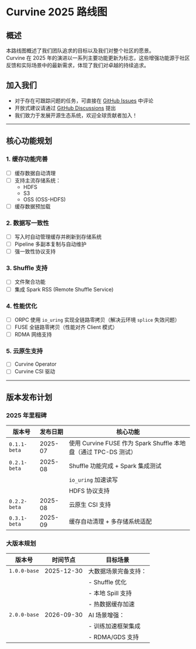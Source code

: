 # Curvine 2025 路线图

## 概述
本路线图概述了我们团队追求的目标以及我们对整个社区的愿景。  
Curvine 在 2025 年的演进以一系列主要功能更新为标志，这些增强功能源于社区反馈和实际场景中的最新需求，体现了我们对卓越的持续追求。

## 加入我们
- 对于存在可跟踪问题的任务，可直接在 [GitHub Issues](https://github.com/curvineio/curvine/issues) 中评论
- 开放式建议请通过 [GitHub Discussions](https://github.com/curvineio/curvine/discussions) 提出
- 我们致力于发展开源生态系统，欢迎全球贡献者加入！

---

## 核心功能规划

### 1. 缓存功能完善
- [ ] 缓存数据自动清理
- [ ] 支持主流存储系统：
    - HDFS
    - S3
    - OSS (OSS-HDFS)
- [ ] 缓存数据预加载

### 2. 数据写一致性
- [ ] 写入时自动管理缓存并刷新到存储系统
- [ ] Pipeline 多副本复制与自动维护
- [ ] 强一致性协议支持

### 3. Shuffle 支持
- [ ] 文件聚合功能
- [ ] 集成 Spark RSS (Remote Shuffle Service)

### 4. 性能优化
- [ ] ORPC 使用 `io_uring` 实现全链路零拷贝（解决云环境 `splice` 失效问题）
- [ ] FUSE 全链路零拷贝（性能对齐 Client 模式）
- [ ] RDMA 网络支持

### 5. 云原生支持
- [ ] Curvine Operator
- [ ] Curvine CSI 驱动

---

## 版本发布计划

### 2025 年里程碑
| 版本号          | 发布日期   | 核心功能                          |
|-----------------|------------|-----------------------------------|
| `0.1.1-beta`    | 2025-07    | 使用 Curvine FUSE 作为 Spark Shuffle 本地盘（通过 TPC-DS 测试） |
| `0.2.1-beta`    | 2025-08    | Shuffle 功能完成 + Spark 集成测试  |
|                 |            | `io_uring` 加速读写               |
|                 |            | HDFS 协议支持                     |
| `0.2.2-beta`    | 2025-08    | 云原生 CSI 支持                   |
| `0.3.1-beta`    | 2025-09    | 缓存自动清理 + 多存储系统适配      |

### 大版本规划
| 版本号          | 时间节点   | 目标场景                          |
|-----------------|------------|-----------------------------------|
| `1.0.0-base`   | 2025-12-30 | 大数据场景完备支持：              |
|                 |            | - Shuffle 优化                    |
|                 |            | - 本地 Spill 支持                 |
|                 |            | - 热数据缓存加速                  |
| `2.0.0-base`   | 2026-09-30 | AI 场景增强：                     |
|                 |            | - 训练加速框架集成                |
|                 |            | - RDMA/GDS 支持                  |

